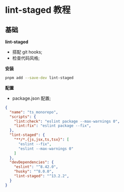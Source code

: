 # lint-staged 教程

## 基础

**lint-staged**

- 搭配 git hooks;
- 检查代码风格;

**安装**

```bash
pnpm add --save-dev lint-staged
```

**配置**

- package.json 配置;

```json
{
  "name": "ts_monorepo",
  "scripts": {
    "lint:check": "eslint package --max-warnings 0",
    "lint:fix": "eslint package --fix",
  },
  "lint-staged": {
    "**/*.{js,jsx,ts,tsx}": [
      "eslint --fix",
      "eslint --max-warnings 0"
    ]
  },
  "devDependencies": {
    "eslint": "^8.42.0",
    "husky": "^8.0.0",
    "lint-staged": "^13.2.2",
  }
}
```